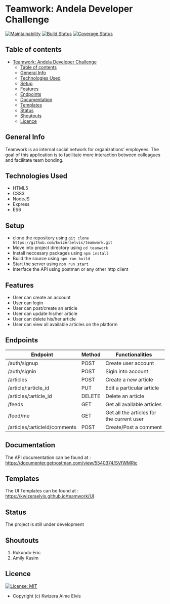 # Teamwork: Andela Developer Challenge

[![Maintainability](https://api.codeclimate.com/v1/badges/b8c310027450677d17be/maintainability)](https://codeclimate.com/github/kwizeraelvis/teamwork/maintainability) [![Build Status](https://travis-ci.com/kwizeraelvis/teamwork.svg?branch=develop)](https://travis-ci.com/kwizeraelvis/teamwork)  [![Coverage Status](https://coveralls.io/repos/github/kwizeraelvis/teamwork/badge.svg?branch=develop)](https://coveralls.io/github/kwizeraelvis/teamwork?branch=develop)

## Table of contents

- [Teamwork: Andela Developer Challenge](#teamwork-andela-developer-challenge)
  - [Table of contents](#table-of-contents)
  - [General Info](#general-info)
  - [Technologies Used](#technologies-used)
  - [Setup](#setup)
  - [Features](#features)
  - [Endpoints](#endpoints)
  - [Documentation](#documentation)
  - [Templates](#templates)
  - [Status](#status)
  - [Shoutouts](#shoutouts)
  - [Licence](#licence)

## General Info

Teamwork is an internal social network for organizations’ employees. The goal of this
application is to facilitate more interaction between colleagues and facilitate team bonding.

## Technologies Used

- HTML5
- CSS3
- NodeJS
- Express
- ES6

## Setup

- clone the repository using `git clone https://github.com/kwizeraelvis/teamwork.git`
- Move into project directory using `cd teamwork`
- Install neccesary packages using `npm install`
- Build the source using `npm run build`
- Start the server using `npm run start`
- Interface the API using postman or any other http client

## Features

- User can create an account
- User can login
- User can post/create an article
- User can update his/her article
- User can delete his/her article
- User can view all available articles on the platform

## Endpoints

| Endpoint                      | Method           |Functionalities                            |
|-------------------------------|------------------|-------------------------------------------|
| /auth/signup                  | POST             | Create user account                       |
| /auth/signin                  | POST             | Sigin into account                        |
| /articles                     | POST             | Create a new article                      |
| /article/:article_id          | PUT              | Edit a particular article                 |
| /articles/:article_id         | DELETE           | Delete an article                         |
| /feeds                        | GET              | Get all available articles                |
| /feed/me                      | GET              | Get all the articles for the current user |
| /articles/:articleId/comments | POST             | Create/Post a comment                     |

## Documentation

The API documentation can be found at : <https://documenter.getpostman.com/view/5540374/SVfWMRjc>

## Templates

The UI Templates can be found  at : <https://kwizeraelvis.github.io/teamwork/UI>

## Status

The project is still under development

## Shoutouts

1. Rukundo Eric
2. Amily Kasim

## Licence

[![License: MIT](https://img.shields.io/badge/License-MIT-yellow.svg)](https://opensource.org/licenses/MIT)

- Copyright (c) Kwizera Aime Elvis
